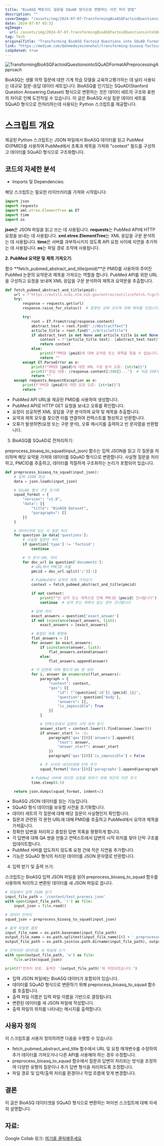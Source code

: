 ```yaml
---
title: "BioASQ 팩토이드 질문을 SQuAD 형식으로 변환하는 사전 처리 방법"
description: ""
coverImage: "/assets/img/2024-07-07-TransformingBioASQFactoidQuestionsintoSQuADFormatAPreprocessingApproach_0.png"
date: 2024-07-07 03:32
ogImage:
  url: /assets/img/2024-07-07-TransformingBioASQFactoidQuestionsintoSQuADFormatAPreprocessingApproach_0.png
tag: Tech
originalTitle: "Transforming BioASQ Factoid Questions into SQuAD Format: A Preprocessing Approach"
link: "https://medium.com/@ahmedajminenehal/transforming-bioasq-factoid-questions-into-squad-format-a-preprocessing-approach-a43a884eeb98"
isUpdated: true
---
```


![TransformingBioASQFactoidQuestionsintoSQuADFormatAPreprocessingApproach](/assets/img/2024-07-07-TransformingBioASQFactoidQuestionsintoSQuADFormatAPreprocessingApproach_0.png)

BioASQ는 생물 의학 질문에 대한 기계 학습 모델을 교육하고평가하는 데 널리 사용되는 대규모 질문-응답 데이터 세트입니다. BioASQ를 인기있는 SQuAD(Stanford Question Answering Dataset) 형식으로 변환하는 것은 데이터 세트의 구조와 표현의 차이로 인해 도전적일 수 있습니다. 이 글은 BioASQ 사실 질문 데이터 세트를 SQuAD 형식으로 전처리하는데 사용되는 Python 스크립트를 제공합니다.

# 스크립트 개요

제공된 Python 스크립트는 JSON 파일에서 BioASQ 데이터를 읽고 PubMed ID(PMID)를 사용하여 PubMed에서 초록과 제목을 가져와 "context" 필드를 구성하고 데이터를 SQuAD 형식으로 구조화합니다.

<!-- cozy-coder - 수평 -->

<ins class="adsbygoogle"
     style="display:block"
     data-ad-client="ca-pub-4877378276818686"
     data-ad-slot="1107185301"
     data-ad-format="auto"
     data-full-width-responsive="true"></ins>

<script>
     (adsbygoogle = window.adsbygoogle || []).push({});
</script>

## 코드의 자세한 분석

- Imports 및 Dependencies:

해당 스크립트는 필요한 라이브러리를 가져와 시작됩니다:

```js
import json
import requests
import xml.etree.ElementTree as ET
import time
import os
```

<!-- cozy-coder - 수평 -->

<ins class="adsbygoogle"
     style="display:block"
     data-ad-client="ca-pub-4877378276818686"
     data-ad-slot="1107185301"
     data-ad-format="auto"
     data-full-width-responsive="true"></ins>

<script>
     (adsbygoogle = window.adsbygoogle || []).push({});
</script>

**json**은 JSON 파일을 읽고 쓰는 데 사용됩니다. **requests**는 PubMed API에 HTTP 요청을 보내는 데 사용됩니다. **xml.etree.ElementTree**는 XML 응답을 구문 분석하는 데 사용됩니다. **time**은 서버를 과부하시키지 않도록 API 요청 사이에 지연을 추가하는 데 사용됩니다. **os**는 파일 경로 조작에 사용됩니다.

**2. PubMed 요약문 및 제목 가져오기:**

함수 **fetch_pubmed_abstract_and_title(pmid)**은 PMID를 사용하여 주어진 PubMed 논문의 요약문과 제목을 가져오는 역할을 합니다. PubMed API를 위한 URL을 구성하고 요청을 보내며 XML 응답을 구문 분석하여 제목과 요약문을 추출합니다.

```python
def fetch_pubmed_abstract_and_title(pmid):
    url = f"https://eutils.ncbi.nlm.nih.gov/entrez/eutils/efetch.fcgi?db=pubmed&id={pmid}&retmode=xml"
    try:
        response = requests.get(url)
        response.raise_for_status()  # 잘못된 상태 코드에 대해 예외를 던집니다.

        try:
            root = ET.fromstring(response.content)
            abstract_text = root.find(".//AbstractText")
            article_title = root.find(".//ArticleTitle")
            if abstract_text is not None and article_title is not None:
                context = f"{article_title.text}. {abstract_text.text}"
                return context
            else:
                print(f"PMID {pmid}에 대해 요약문 또는 제목을 찾을 수 없습니다.")
                return ""
        except ET.ParseError as e:
            print(f"PMID {pmid}에 대한 XML 구문 분석 오류: {str(e)}")
            print(f"응답 내용: {response.content[:500]}...")  # 처음 500자 출력
            return ""
    except requests.RequestException as e:
        print(f"PMID {pmid}에 대한 요청 오류: {str(e)}")
        return ""
```

<!-- cozy-coder - 수평 -->

<ins class="adsbygoogle"
     style="display:block"
     data-ad-client="ca-pub-4877378276818686"
     data-ad-slot="1107185301"
     data-ad-format="auto"
     data-full-width-responsive="true"></ins>

<script>
     (adsbygoogle = window.adsbygoogle || []).push({});
</script>

- PubMed API URL을 제공된 PMID를 사용하여 생성합니다.
- PubMed API로 HTTP GET 요청을 보내고 오류를 확인합니다.
- 요청이 성공하면 XML 응답을 구문 분석하여 요약 및 제목을 추출합니다.
- 요약과 제목 모두를 찾으면 이를 연결하여 컨텍스트를 형성하고 반환합니다.
- 오류가 발생하면(요청 또는 구문 분석), 오류 메시지를 출력하고 빈 문자열을 반환합니다.

3. BioASQ를 SQuAD로 전처리하기:

preprocess_bioasq_to_squad(input_json) 함수는 입력 JSON을 읽고 각 질문을 처리하며 해당 요약을 가져와 데이터를 SQuAD 형식으로 변환합니다. 사실형 질문을 처리하고, PMCID를 추출하고, 데이터를 적절하게 구조화하는 논리가 포함되어 있습니다.

```python
def preprocess_bioasq_to_squad(input_json):
    # 입력 JSON 파싱
    data = json.loads(input_json)

    # SQuAD 형식 구조 초기화
    squad_format = {
        "version": "v1.0",
        "data": [{
            "title": "BioASQ Dataset",
            "paragraphs": []
        }]
    }

    # 데이터셋에 있는 각 질문 처리
    for question in data['questions']:
        # 사실형 질문만 처리
        if question['type'] != 'factoid':
            continue

        # 각 문서 URL 처리
        for doc_url in question['documents']:
            # URL에서 PMCID 추출
            pmcid = doc_url.split('/')[-1]

            # PubMed에서 요약과 제목 가져오기
            context = fetch_pubmed_abstract_and_title(pmcid)

            if not context:
                print(f"빈 요약 또는 제목으로 인해 PMCID {pmcid} 건너뜁니다")
                continue  # 요약 또는 제목이 없는 경우 건너뜁니다

            # 답변 처리
            exact_answers = question['exact_answer']
            if not isinstance(exact_answers, list):
                exact_answers = [exact_answers]

            # 중첩된 목록 평평화
            flat_answers = []
            for answer in exact_answers:
                if isinstance(answer, list):
                    flat_answers.extend(answer)
                else:
                    flat_answers.append(answer)

            # 각 답변에 대해 별도의 QA 쌍 생성
            for i, answer in enumerate(flat_answers):
                paragraph = {
                    "context": context,
                    "qas": [{
                        "id": f"{question['id']}_{pmcid}_{i}",
                        "question": question['body'],
                        "answers": [],
                        "is_impossible": True
                    }]
                }

                # 컨텍스트에서 답변의 시작 위치 찾기
                answer_start = context.lower().find(answer.lower())
                if answer_start != -1:
                    paragraph['qas'][0]['answers'].append({
                        "text": answer,
                        "answer_start": answer_start
                    })
                    paragraph['qas'][0]['is_impossible'] = False

                # 주 서식의 데이터셋에 단락 추가
                squad_format['data'][0]['paragraphs'].append(paragraph)

            # PubMed 서버에 과다한 요청을 피하기 위해 약간의 지연 추가
            time.sleep(0.5)

    return json.dumps(squad_format, indent=2)
```

<!-- cozy-coder - 수평 -->

<ins class="adsbygoogle"
     style="display:block"
     data-ad-client="ca-pub-4877378276818686"
     data-ad-slot="1107185301"
     data-ad-format="auto"
     data-full-width-responsive="true"></ins>

<script>
     (adsbygoogle = window.adsbygoogle || []).push({});
</script>

- BioASQ JSON 데이터를 읽는 기능입니다.
- SQuAD 형식 데이터를 보유할 사전을 초기화합니다.
- 데이터 세트의 각 질문에 대해 해당 질문이 사실형인지 확인합니다.
- 질문과 관련된 각 문헌 URL에 대해 PMID를 추출하고 PubMed에서 요약과 제목을 가져옵니다.
- 정확한 답변을 처리하고 중첩된 답변 목록을 평평하게 합니다.
- 각 답변에 대해 QA 쌍을 만들고 컨텍스트에서 답변의 시작 위치를 찾아 단락 구조를 업데이트합니다.
- PubMed 서버를 압도하지 않도록 요청 간에 작은 지연을 추가합니다.
- 기능은 SQuAD 형식의 처리된 데이터를 JSON 문자열로 반환합니다.

4. 입력 받기 및 출력 쓰기:

스크립트는 BioASQ 입력 JSON 파일을 읽어 preprocess_bioasq_to_squad 함수를 사용하여 처리하고 변환된 데이터를 새 JSON 파일로 씁니다.

```python
# 파일에서 입력 JSON 읽기
input_file_path = '/content/test_process.json'
with open(input_file_path, 'r') as file:
    input_json = file.read()

# 데이터 전처리
squad_json = preprocess_bioasq_to_squad(input_json)

# 출력 파일명 결정
input_file_name = os.path.basename(input_file_path)
output_file_name = os.path.splitext(input_file_name)[0] + '_preprocessed.json'
output_file_path = os.path.join(os.path.dirname(input_file_path), output_file_name)

# 전처리된 데이터를 새 파일에 쓰기
with open(output_file_path, 'w') as file:
    file.write(squad_json)

print(f"전처리 완료. 출력은 '{output_file_path}'에 저장되었습니다.")
```

<!-- cozy-coder - 수평 -->

<ins class="adsbygoogle"
     style="display:block"
     data-ad-client="ca-pub-4877378276818686"
     data-ad-slot="1107185301"
     data-ad-format="auto"
     data-full-width-responsive="true"></ins>

<script>
     (adsbygoogle = window.adsbygoogle || []).push({});
</script>

- 입력 JSON 파일에는 BioASQ 데이터가 포함되어 있습니다.
- 데이터를 SQuAD 형식으로 변환하기 위해 preprocess_bioasq_to_squad 함수를 호출합니다.
- 출력 파일 이름은 입력 파일 이름을 기반으로 결정됩니다.
- 변환된 데이터를 새 JSON 파일에 작성합니다.
- 출력 파일의 위치를 나타내는 메시지를 출력합니다.

## 사용자 정의

이 스크립트를 사용자 정의하려면 다음을 수행할 수 있습니다:

- fetch_pubmed_abstract_and_title 함수에서 URL 및 요청 매개변수를 수정하여 추가 데이터를 가져오거나 다른 API를 사용해야 하는 경우 수정합니다.
- preprocess_bioasq_to_squad 함수에서 질문과 답변이 처리되는 방식을 조정하여 다양한 유형의 질문이나 추가 답변 형식을 처리하도록 조정합니다.
- 파일 경로 및 입력/출력 처리를 환경이나 작업 흐름에 맞게 변경합니다.

<!-- cozy-coder - 수평 -->

<ins class="adsbygoogle"
     style="display:block"
     data-ad-client="ca-pub-4877378276818686"
     data-ad-slot="1107185301"
     data-ad-format="auto"
     data-full-width-responsive="true"></ins>

<script>
     (adsbygoogle = window.adsbygoogle || []).push({});
</script>

## 결론

이 글은 BioASQ 데이터셋을 SQuAD 형식으로 변환하는 파이썬 스크립트에 대해 자세히 설명합니다.

## 자료:

Google Collab 링크: [여기를 클릭해주세요](https://colab.research.google.com/drive/1ehhfsvRkAS_SKZbPbKloV3ndEXWkmVI8?usp=sharing)
